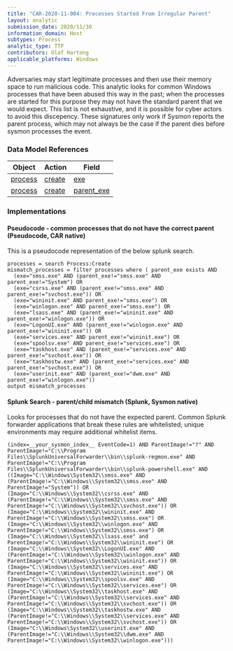 ```yaml
---
title: "CAR-2020-11-004: Processes Started From Irregular Parent"
layout: analytic
submission_date: 2020/11/30
information_domain: Host
subtypes: Process
analytic_type: TTP
contributors: Olaf Hartong
applicable_platforms: Windows
---
```


Adversaries may start legitimate processes and then use their memory space to run malicious code. This analytic looks for common Windows processes that have been abused this way in the past; when the processes are started for this purpose they may not have the standard parent that we would expect. This list is not exhaustive, and it is possible for cyber actors to avoid this discepency. These signatures only work if Sysmon reports the parent process, which may not always be the case if the parent dies before sysmon processes the event.



### Data Model References

|Object|Action|Field|
|---|---|---|
|[process](/data_model/process) | [create](/data_model/process#create) | [exe](/data_model/process#exe) |
|[process](/data_model/process) | [create](/data_model/process#create) | [parent_exe](/data_model/process#parent_exe) |


### Implementations

#### Pseudocode - common processes that do not have the correct parent (Pseudocode, CAR native)


This is a pseudocode representation of the below splunk search.


```
processes = search Process:Create
mismatch_processes = filter processes where ( parent_exe exists AND
  (exe="smss.exe" AND (parent_exe!="smss.exe" AND parent_exe!="System") OR
  (exe="csrss.exe" AND (parent_exe!="smss.exe" AND parent_exe!="svchost.exe")) OR
  (exe="wininit.exe" AND parent_exe!="smss.exe") OR
  (exe="winlogon.exe" AND parent_exe!="smss.exe") OR
  (exe="lsass.exe" AND (parent_exe!="wininit.exe" AND parent_exe!="winlogon.exe")) OR
  (exe="LogonUI.exe" AND (parent_exe!="winlogon.exe" AND parent_exe!="wininit.exe")) OR
  (exe="services.exe" AND parent_exe!="wininit.exe") OR
  (exe="spoolsv.exe" AND parent_exe!="services.exe") OR
  (exe="taskhost.exe" AND (parent_exe!="services.exe" AND parent_exe!="svchost.exe")) OR
  (exe="taskhostw.exe" AND (parent_exe!="services.exe" AND parent_exe!="svchost.exe")) OR
  (exe="userinit.exe" AND (parent_exe!="dwm.exe" AND parent_exe!="winlogon.exe"))
output mismatch_processes
```


#### Splunk Search - parent/child mismatch (Splunk, Sysmon native)


Looks for processes that do not have the expected parent. Common Splunk forwarder applications that break these rules are whitelisted; unique environments may require additional whitelist items.


```
(index=__your_sysmon_index__ EventCode=1) AND ParentImage!="?" AND ParentImage!="C:\\Program Files\\SplunkUniversalForwarder\\bin\\splunk-regmon.exe" AND ParentImage!="C:\\Program Files\\SplunkUniversalForwarder\\bin\\splunk-powershell.exe" AND
((Image="C:\\Windows\System32\\smss.exe" AND (ParentImage!="C:\\Windows\\System32\\smss.exe" AND ParentImage!="System")) OR
(Image="C:\\Windows\\System32\\csrss.exe" AND (ParentImage!="C:\\Windows\\System32\\smss.exe" AND ParentImage!="C:\\Windows\\System32\\svchost.exe")) OR
(Image="C:\\Windows\\System32\\wininit.exe" AND ParentImage!="C:\\Windows\\System32\\smss.exe") OR
(Image="C:\\Windows\\System32\\winlogon.exe" AND ParentImage!="C:\\Windows\\System32\\smss.exe") OR
(Image="C:\\Windows\\System32\\lsass.exe" and ParentImage!="C:\\Windows\\System32\\wininit.exe") OR
(Image="C:\\Windows\\System32\\LogonUI.exe" AND (ParentImage!="C:\\Windows\\System32\\winlogon.exe" AND ParentImage!="C:\\Windows\\System32\\wininit.exe")) OR
(Image="C:\\Windows\\System32\\services.exe" AND ParentImage!="C:\\Windows\\System32\\wininit.exe") OR
(Image="C:\\Windows\\System32\\spoolsv.exe" AND ParentImage!="C:\\Windows\\System32\\services.exe") OR
(Image="C:\\Windows\\System32\\taskhost.exe" AND (ParentImage!="C:\\Windows\\System32\\services.exe" AND ParentImage!="C:\\Windows\\System32\\svchost.exe")) OR
(Image="C:\\Windows\\System32\\taskhostw.exe" AND (ParentImage!="C:\\Windows\\System32\\services.exe" AND ParentImage!="C:\\Windows\\System32\\svchost.exe")) OR
(Image="C:\\Windows\System32\\userinit.exe" AND (ParentImage!="C:\\Windows\\System32\\dwm.exe" AND ParentImage!="C:\\Windows\\System32\\winlogon.exe")))
```




